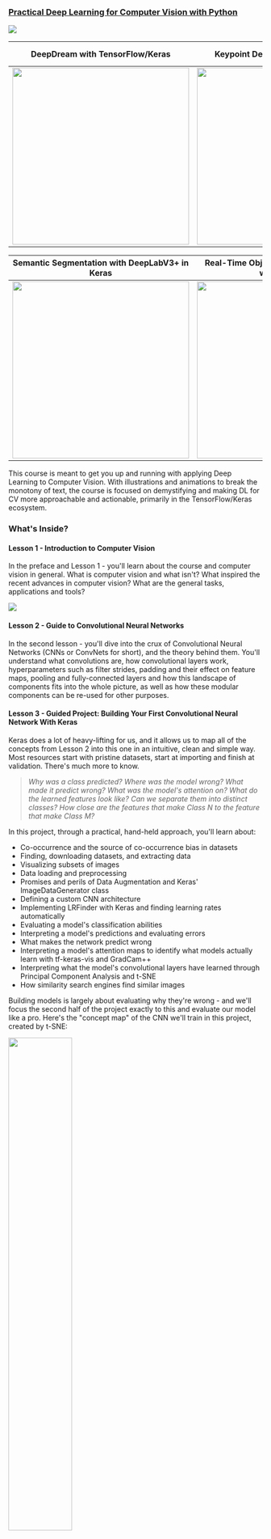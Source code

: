 ### <a target="_blank" href="https://stackabuse.com/courses/practical-deep-learning-for-computer-vision-with-python/">Practical Deep Learning for Computer Vision with Python</a>

<a target="_blank" href="https://stackabuse.com/courses/practical-deep-learning-for-computer-vision-with-python/">![](https://s3.stackabuse.com/media/courses/dl-cv-banner.jpg)

</a>

|               DeepDream with TensorFlow/Keras                |              Keypoint Detection with Detectron2              |   Image Captioning with KerasNLP Transformers and ConvNets   |
| :----------------------------------------------------------: | :----------------------------------------------------------: | :----------------------------------------------------------: |
| <img src="https://s3.stackabuse.com/media/ebooks/deep+learning+computer+vision/lesson_12/deep-dream-16.png" width="350px"> | <img src="https://s3.stackabuse.com/media/ebooks/deep+learning+computer+vision/lesson_9/object-detection-9_2.png"  width="350px"> | <img src="https://s3.stackabuse.com/media/guided+projects/image-captioning-with-cnns-and-transformers-with-keras-7.png"  width="350px" /> |

|        Semantic Segmentation with DeepLabV3+ in Keras        |      Real-Time Object Detection from Videos with YOLOv5      |           Large-Scale Breast Cancer Classification           |
| :----------------------------------------------------------: | :----------------------------------------------------------: | :----------------------------------------------------------: |
| <img src="https://s3.stackabuse.com/media/guided+projects/deeplabv3-semantic-segmentation-with-keras-13.png"  width="350px"> | <img src="https://s3.stackabuse.com/media/guided+projects/yolov5-inference.png"  width="350px" /> | <img src="https://s3.stackabuse.com/media/guided+projects/breast-cancer-prediction.png"  width="350px" /> |



This course is meant to get you up and running with applying Deep Learning to Computer Vision. With illustrations and animations to break the monotony of text, the course is focused on demystifying and making DL for CV more approachable and actionable, primarily in the TensorFlow/Keras ecosystem.

### What's Inside?

#### Lesson 1 - Introduction to Computer Vision

In the preface and Lesson 1 - you'll learn about the course and computer vision in general. What is computer vision and what isn't? What inspired the recent advances in computer vision? What are the general tasks, applications and tools? 

![](https://s3.stackabuse.com/media/ebooks/deep+learning+computer+vision/lesson_1/dl-cv-lesson-1-1.png)

#### Lesson 2 - Guide to Convolutional Neural Networks

In the second lesson - you'll dive into the crux of Convolutional Neural Networks (CNNs or ConvNets for short), and the theory behind them. You'll understand what convolutions are, how convolutional layers work, hyperparameters such as filter strides, padding and their effect on feature maps, pooling and fully-connected layers and how this landscape of components fits into the whole picture, as well as how these modular components can be re-used for other purposes.

#### Lesson 3 - Guided Project: Building Your First Convolutional Neural Network With Keras

Keras does a lot of heavy-lifting for us, and it allows us to map all of the concepts from Lesson 2 into this one in an intuitive, clean and simple way. Most resources start with pristine datasets, start at importing and finish at validation. There's much more to know. 

> *Why was a class predicted? Where was the model wrong? What made it predict wrong? What was the model's attention on? What do the learned features look like? Can we separate them into distinct classes? How close are the features that make Class N to the feature that make Class M?*

In this project, through a practical, hand-held approach, you'll learn about:

- Co-occurrence and the source of co-occurrence bias in datasets
- Finding, downloading datasets, and extracting data
- Visualizing subsets of images
- Data loading and preprocessing
- Promises and perils of Data Augmentation and Keras' ImageDataGenerator class
- Defining a custom CNN architecture
- Implementing LRFinder with Keras and finding learning rates automatically
- Evaluating a model's classification abilities
- Interpreting a model's predictions and evaluating errors
- What makes the network predict wrong
- Interpreting a model's attention maps to identify what models actually learn with tf-keras-vis and GradCam++
- Interpreting what the model's convolutional layers have learned through Principal Component Analysis and t-SNE
- How similarity search engines find similar images

Building models is largely about evaluating why they're wrong - and we'll focus the second half of the project exactly to this and evaluate our model like a pro. Here's the "concept map" of the CNN we'll train in this project, created by t-SNE:

<img style="width: 50%; height: 50%" src="https://s3.stackabuse.com/media/guided+projects/building-your-first-convolutional-neural-network-with-keras-18.png"></img>



#### Lesson 4 - Overfitting Is Your Friend, Not Your Foe

In this lesson, you'll learn to re-evaluate common fallacies. Most see overfitting as an inherently bad thing. It's just a thing - and the way you look at it defines whether it's "bad" or "good".

> **A model and architecture that has the ability to overfit, is more likely to have the ability to generalize well to new instances, if you simplify it (and/or tweak the data).**

Overfitting can be used as a sanity check to check whether you have a bug in your code, as a compression method (encoding information in the weights of a neural network), as well as a general check as to whether your model can fit the data well in principle, before going further.

#### Lesson 5 - Image Classification with Transfer Learning - Creating Cutting Edge CNN Models

New models are being released and benchmarked against community-accepted datasets frequently, and keeping up with all of them is getting harder.

> Most of these models are open source, and you can implement them yourself as well.

This means that the average enthusiast can load in and play around with the cutting edge models in their home, on very average machines, not only to gain a deeper understanding and appreciation of the craft, but also to contribute to the scientific discourse and publish their own improvements whenever they're made.

> In this lesson, you'll learn how to use pre-trained, cutting edge Deep Learning models for Image Classification and repurpose them for your own specific application. This way, you're leveraging their high performance, ingenious architectures **and** someone else's training time - while applying these models to your own domain!

It can't be overstated how powerful Transfer Learning is, and most don't give it the spotlight it really deserves. Transfer Learning is effectively the "magic pill" that makes deep learning on small datasets much more feasible, saves you time, energy and money and a fair bit of hair-pulling. You'll learn everything you need to know about:

- Loading and adapting existing models with Keras
- Preprocessing input for pre-trained models
- Adding new classification tops to CNN bases
- The TensorFlow Datasets project and creating Train/Test/Validation splits
- Freezing layers fine-tuning models

![](https://s3.stackabuse.com/media/ebooks/deep+learning+computer+vision/lesson_5/dl-cv-lesson-5-9.png)

#### Lesson 6 - Guided Project: Breast Cancer Classification

With the guiding principles and concepts in hand - we can try our luck at a very real problem, that takes real lives every year. In this lesson, we'll be diving into a hands-on project, from start to finish, contemplating what the challenge is, what the reward would be for solving it. Specifically, we'll be classifying *benign* and *malignant* **Invasive Ductal Carcinoma** from histopathology images. If you're unfamiliar with this terminology - no need to worry, it's covered in the guided project.

We'll start out by performing *Domain Research*, and getting familiar with the domain we're trying to solve a problem in. We'll then proceed with *Exploratory Data Analysis*, and begin the standard Machine Learning Workflow. For this guide, we'll both be building a CNN from scratch, as well as use pre-defined architectures (such as the **EfficientNet** family, or **ResNet** family). Once we benchmark the most promising baseline model - we'll perform hyperparameter tuning, and evaluate the model.

You'll learn how to:

- Use `glob` and Python to work with file-system images
- Work with Kaggle Datasets and download them to your local machine
- Visualize patches of images as entire slides and work with large datasets (270k images)
- How and when to handle class imbalance
- How to choose metrics, when they might be misleading and how to implement your own metrics and loss functions with Keras
- How to perform cost-sensitive learning with class weights to counter imbalance
- How to use KerasTuner to tune Keras models

In the project, we'll be building a state of the art classifier for IDC, compared to the currently published papers in renowned journals:

<img src="https://s3.stackabuse.com/media/guided+projects/breast-cancer-prediction.png" style="zoom:50%;" />

#### Lesson 7 - Guided Project: Convolutional Neural Networks - Beyond Basic Architectures

**You don't need to deeply understand an architecture to use it effectively in a product.**

You can drive a car without knowing whether the engine has 4 or 8 cylinders and what the placement of the valves within the engine is. However - if you want to *design* and *appreciate* an engine (computer vision model), you'll want to go a bit deeper. Even if you don't want to spend time designing architectures and want to build products instead, which is what *most* want to do - you'll find important information in this lesson. You'll get to learn why using outdated architectures like VGGNet will hurt your product and performance, and why you should skip them if you're building *anything* modern, and you'll learn which architectures you can go to for solving practical problems and what the pros and cons are for each.

> **If you're looking to apply computer vision to your field, using the resources from this lesson - you'll be able to find the newest models, understand how they work and by which criteria you can compare them and make a decision on which to use.**

I'll take you on a bit of time travel - going from 1998 to 2022, highlighting the defining architectures developed throughout the years, what made them unique, what their drawbacks are, and implement the notable ones from scratch. There's nothing better than having some dirt on your hands when it comes to these.

You *don't* have to Google for architectures and their implementations - they're typically very clearly explained in the papers, and frameworks like Keras make these implementations easier than ever. The key takeaway of this lesson is to ***teach you how to find, read, implement and understand architectures*** and papers. No resource in the world will be able to keep up with all of the newest developments. I've included the newest papers here - but in a few months, new ones will pop up, and that's inevitable. Knowing where to find credible implementations, compare them to papers and tweak them can give you the competitive edge required for many computer vision products you may want to build.

By the end - you'll have comprehensive and holistic knowledge of the "common wisdom" throughout the years, why design choices were made and what their overall influence was on the field. You'll learn how to use Keras' preprocessing layers, how KerasCV makes new augmentation accessible, how to compare performance (other than just accuracy) and what to consider if you want to design your own network.

In this lesson, you'll learn about:

- Datasets for rapid testing
- Optimizers, Learning Rates and Batch Sizes
- Performance metrics
- Where to find models
- Theory and implementation of LeNet5
- Theory and implementation of AlexNet
- Theory and implementation of VGGNet
- Inception family of models
- Theory and implementation of the ResNet Family
- "Bag of Tricks for CNNs" - the linear scaling rule, learning rate warmup, ResNet variants
- Theory and implementation of Xception
- Theory and implementation of DenseNet
- MobileNet
- NASNet
- EfficientNet
- ConvNeXt

#### Lesson 8 - Working with KerasCV

The landscape of tools and libraries is always changing. KerasCV is the latest horizontal addition to Keras, aimed at making Computer Vision models easier, by providing new metrics, loss functions, preprocessing layers, visualization and explainability tools, etc. into native Keras objects.

The library is still under construction as of writing! Yet - it's functional, and you'll want to get used to it as soon as you can. You might even help with the development by being a part of the open source community and submit questions, suggestions and your own implementations to the project.

In this lesson - we'll be training a model with new preprocessing and augmentation layers, covering RandAug, MixUp and CutMix.

#### Lesson 9 - Object Detection and Segmentation - R-CNNs, RetinaNet, SSD, YOLO

Object detection is a large field in computer vision, and one of the more important applications of computer vision "in the wild". On one end, it can be used to build autonomous systems that navigate agents through environments - be it robots performing tasks or self-driving cars.

> Naturally - for both of these applications, more than just computer vision is going on. Robotics is oftentimes coupled with Reinforcement Learning (training agents to act within environments), and if you want to give it tasks using natural language, NLP would be required to convert your words into meaningful representations for them to act on.

However, anomaly detection (such as defective products on a line), locating objects within images, facial detection and various other applications of object detection can be done without intersecting other fields.

> Object Detection is... messy and large.

The internet is riddled with contradicting statements, confusing explanations, proprietary undocummented code and high-level explanations that don't really touch the heart of things. Object detection isn't as straightforward as image classfication. Some of the difficulties include:

- **Various approaches:** There are many approaches to perform object detection, while image classification boils down to a similar approach in pretty much all cases.
- **Real-time performance**: Performing object detection should oftentimes be in real-time. While not all appliactions require real-time performance, many do, and this makes it even harder. While networks like MobileNet are fast, they suffer in accuracy.
- **Devices:** The speed-accuracy tradeoff is extremely important for object detection, and you might not be able to know on which devices it'll run on, as well as the processing units that will be running them.
- **Libraries and implementations:** Object detection is less standardized than image classfication, so you'll have a harder time finding compatible implementations that you can just "plug and play".
- **Formats:** Labels for classification are simple - typically a number. For detection - will you be using COCO JSON, YOLO-format, Pascal VOC-format, TensorFlow Detection CSV, TFRecords? Some are in XML, while others are in JSON, Text, CSV or proprietary formats.
- **Utilities:** With classification - you just spit out a number. With detection - you're typically expected to draw a bounding box, plot the label and make it look at least somewhat pretty. This is more difficult than it sounds.

In this lesson, you'll learn:

- Two-stage object detection architectures such as R-CNN, Fast R-CNN and Faster R-CNN
- One-stage object detection architectures such as SSD, YOLO and RetinaNet
- The difference between SSD and YOLO
- Several examples of object detection, instance segmentation, keypoint detection or overviews of PyTorch's `torchvision`, Ultralytic's YOLOv5, TFDetection, Detectron2, Matterport's Mask R-CNN
- Object detection metrics

<img src="https://s3.stackabuse.com/media/ebooks/deep+learning+computer+vision/lesson_9/object-detection-4.png" style="zoom:80%;" />

![](https://s3.stackabuse.com/media/ebooks/deep+learning+computer+vision/lesson_9/object-detection-9.png)

![](https://s3.stackabuse.com/media/ebooks/deep+learning+computer+vision/lesson_9/object-detection-6.png)

![](https://s3.stackabuse.com/media/ebooks/deep+learning+computer+vision/lesson_9/object-detection-9_2.png)



#### Lesson 10 - Guided Project: Real-Time Road Sign Detection with YOLOv5

Building on the knowledge from the previous lesson - we'll make use of the most popular and widely used project in the industry, and utilize YOLOv5 to build a real-time road sign detection model, that works on videos. In this project, you'll learn about:

- Ultralytic's YOLOv5, sizes, configurations, export options, freezing and transfer learning
- Training on Roboflow Datasets and using Roboflow
- Data Collection, Labelling and Preprocessing
- Tips on labelling data for object detection
- Training a YOLOv5 detector on custom data
- Deploying a YOLOv5 Model to Flask and preparing for deployment for Android and iOS

<img src="https://s3.stackabuse.com/media/guided+projects/real-time-road-sign-detection-with-yolov5-19.png" style="zoom: 50%;" />

<img src="https://s3.stackabuse.com/media/guided+projects/yolov5-inference.png" style="zoom:150%;" />





#### Lesson 11 - Guided Project: Image Captioning with CNNs and Transformers

In 1974, Ray Kurzweil's company developed the "Kurzweil Reading Machine" - an omni-font OCR machine used to read text out loud. This machine was meant for the blind, who couldn't read visually, but who could now enjoy entire books being read to them without laborious conversion to braille. It opened doors that were closed for many for a long time. Though, what about images?

While giving a diagnosis from X-ray images, doctors also typically document findings such as:

> "The lungs are clear. The heart and pulmonary are normal. Mediastinal contours are normal. Pleural spaces are clear. No acute cardiopulmonary disease."

Websites that catalog images and offer search capabilities can benefit from extracting captions of images and comparing their similarity to the search query. Virtual assistants could parse images as additional input to understand a user's intentions before providing an answer.

> In a sense - Image Captioning can be used to **explain** vision models and their findings.

So, how do we frame image captioning? Most consider it an example of generative deep learning, because we're teaching a network to generate descriptions. However, I like to look at it as an instance of neural machine translation - we're translating the visual features of an image into words. Through translation, we're generating a new representation of that image, rather than just generating new meaning. Viewing it as translation, and only by extension generation, scopes the task in a different light, and makes it a bit more intuitive.

Framing the problem as one of translation makes it easier to figure out which architecture we'll want to use. Encoder-only Transformers are great at understanding text (sentiment analysis, classification, etc.) because Encoders encode meaningful representations. Decoder-only models are great for generation (such as GPT-3), since decoders are able to infer meaningful representations into another sequence with the same meaning. Translation is typically done by an encoder-decoder architecture, where encoders encode a meaningful representation of a sentence (or image, in our case) and decoders learn to turn this sequence into another meaningful representation that's more interpretable for us (such as a sentence).

In this guided project - you'll learn how to build an image captioning model, which accepts an image as input and produces a textual caption as the output.

Throughout the process, you'll learn about:

- KerasNLP - a Natural Language Processing parallel of KerasCV
- The Transformer architecture, as compared to RNNs, token and position embedding, and using Transformer encoders and decoders
- Perplexity and BLEU Scoring

- Preprocessing and cleaning text
- Vectorizing text input easily
- Working with the `tf.data` API to build performant `Dataset`s
- Building Transformers from scratch with TensorFlow/Keras and KerasNLP - the official horizontal addition to Keras for building state-of-the-art NLP models
- Building an image captioning hybrid model

![](https://s3.stackabuse.com/media/guided+projects/image-captioning-with-cnns-and-transformers-with-keras-7.png)





#### Lesson 12 - Guided Project: DeepLabV3+ Semantic Segmentation with Keras

Semantic segmentation is the process of segmenting an image into classes - effectively, performing pixel-level classification. Color edges don't necessarily have to be the boundaries of an object, and pixel-level classification only works when you take the surrounding pixels and their context into consideration.

![](https://s3.stackabuse.com/media/guided+projects/deeplabv3-semantic-segmentation-with-keras-13.png)

In this Guided Project, you'll learn how to build an end-to-end image segmentation model, based on the DeepLabV3+ architecture and cover:

- Semantic segmentation architectures
- Implement U-Net with Keras
- Atrous convolutions and the Atrous Spatial Pyramid Pooling Module
- The Albumentations library and augmenting semenatic segmentation maps with images
- Creating semantic segmentation datasets with masks as labels
- Implementation of the DeepLabV3+ architecture with Keras
- Segmentation metrics and loss functions



![](https://s3.stackabuse.com/media/guided+projects/deeplabv3-semantic-segmentation-with-keras-3.png)



#### Lesson 13 - DeepDream - Neural Networks That Hallucinate?

Hierarchical abstraction appears to be what our brains do, with increasing support in the field of Neuroscience. While some protest drawing lines between the computation the brain does and silicone computing found in computers, some support the parallels, such as Dana H. Ballard in his book *"Brain Computation as Hierarchical Abstraction"*, who works as a Computer Science professor at the University of Texas, with ties to Psychology, Neuroscience and the Center for Perceptual Systems.

Inspired by hierarchical abstraction of the visual cortex, CNNs are hierarchical, and hierarchical abstraction is what allows them to do what they do. Exploiting exactly this property is what allows us to create a really fun (and practical) algorithm, and the focus of this lesson. It's called *DeepDream*, because we associate odd, almost-there-but-not-there visuals with dreams, and the images are induced by a deep convolutional neural network. 

In this lesson, you'll learn about the DeepDream algorithm, with gaussian gradient smoothing, and learn to create images such as:

![](https://s3.stackabuse.com/media/ebooks/deep+learning+computer+vision/lesson_12/deep-dream-0.png)

![](https://s3.stackabuse.com/media/ebooks/deep+learning+computer+vision/lesson_12/deep-dream-11.png)

![](https://s3.stackabuse.com/media/ebooks/deep+learning+computer+vision/lesson_12/deep-dream-16.png)

![](https://s3.stackabuse.com/media/ebooks/deep+learning+computer+vision/lesson_12/deep-dream-17.gif)

#### Lesson 14 - Optimizing Deep Learning Models for Computer Vision

Are you making your model design run efficiently? If so - are you optimizing for training speed, inference speed, parameter efficiency or VRAM efficiency? Is your training data pipeline optimized? How about your deployment model?

This lesson will serve as more of a checklist to make sure your models aren't using more compute than they need to. Did you know that with a few changed lines, you can make your TensorFlow/Keras models use 91% less parameters and experience a 61% reduction in training times as well as a 57% reduction in inference times?

Just changing small decisions in the model definition or the training loop, you can really squeeze out a lot more out of your models:

<table class="table table-striped">
    <tbody>
        <tr>
            <td></td>
            <td>Naive</td>
            <td>Pooling</td>
            <td>Separable</td>
            <td>Separable+JIT</td>
            <td>Separable+JIT+AMP</td>
            <td>Separable+JIT+AMP+Fusing</td>
        </tr>
        <tr>
            <td>Parameters</td>
            <td>7,476,742</td>
            <td>5,873,478</td>
            <td>679,137</td>
            <td>679,137</td>
            <td>679,137</td>
            <td>679,137</td>
        </tr>
        <tr>
            <td>Accuracy</td>
            <td>82%</td>
            <td>65%</td>
            <td>74%</td>
            <td>76%</td>
            <td>74%</td>
            <td>79%</td>
        </tr>
        <tr>
            <td>Train time/epoch</td>
            <td>171s</td>
            <td>164s</td>
            <td>250s</td>
            <td>89s</td>
            <td>67s</td>
            <td>66s</td>
        </tr>
        <tr>
            <td>Inference time/step (ms)</td>
            <td>52ms/step</td>
            <td>51ms/step</td>
            <td>36ms/step</td>
            <td>19ms/step</td>
            <td>22ms/step</td>
            <td>22ms/step</td>
        </tr>
    </tbody>
</table>
If you aren't taking advantage of *XLA with Just in Time (JIT)* compilation, step fusing, mixed-precision training, depthwise separable convolutions and pooling instead of flattening - this lesson will turbocharge your model development.

Besides that - learn more about effective data pipelines with the `tf.data` API and model deployment optimization with the Pruning API, Weight Clustering API, Quantization API and Collaborative Optimization, which oftentimes produce up to 10x smaller models **with the same performance as the originals**.

### Who This Course is For?

This course is dedicated to everyone with a basic understanding of machine learning and deep learning, to orient themselves towards or initially step into computer vision - an exciting field in which deep learning has been making strides recently. The course will primarily be using Keras - the official high-level API for TensorFlow, with some PyTorch in later lessons.

While prerequisite knowledge of Keras isn't strictly required, it will undoubtedly help. I won't be explaining what an activation function is, how cross-entropy works or what weights and biases are. There are amazing resources covering these topics, ranging from free blogs to paid books - and covering these topics would inherently steer the focus of the course in a different direction than it's intended to be set in. The course is written to be beginner-friendly, with layers to be extracted through multiple reads. Not everything is likely to "stick" after the first read, so intermediate users will find useful information on critical thinking, advanced techniques, new tools (many are covered and used interchangeably instead of reusing the same pipeline), and optimization techniques. The last chapter covers how we can achieve a 90% reduction in parameter count, and 50% reduction in training times, while maintaining the same accuracy as the baseline model, for example.

While writing the course, I've focused on covering both the technical, intuitive and practical side of concepts, demystifying them and making them approachable.

The name of the course starts with _"Practical..."_. Many think that this mainly means having lots and lots of code and not much theory. Skipping important _theory of application_ leads to bad science and bad models for production. Throughout the course, I'll be detouring to cover various techniques, tools and concepts and then implement them practically. It's my humble opinion that practicality requires an explained basis, as to why you're practically doing something and how it can help you. I tried making the course practical with a focus on making you _able_ to implement things practically. This includes a lot of breaks in which we ask ourselves _"Ok, but why?"_ after code samples.

Things don't always work - you should know why you're trying them out. I want this course to not only teach you the techical side of Computer Vision, but also *how to be a Computer Vision engineer*.

##### For the Researcher:

I hope that this effort pays off in the sense that professionals coming from different fields don't struggle with finding their way through the landscape of deep learning in the context of computer vision, and can apply the correct methodologies required for reproducible scientific rigor. In my time navigating research papers - there are clear issues with applying deep learning to solve current problems. From leaking testing data into training data, to incorrectly applying transfer learning, to misusing the backbone architectures and preventing them to work well, to utilizing old and deprecated technologies that are objectively out of date - modern research could significantly be improved by providing a guiding hand that helps researchers navigate the landscape and avoid common pitfalls. **These mistakes are understandable.** Re-orienting from a lifetime of life sciences to applying computer vision to a problem you're passionate about is **difficult**. Addressing this requires building resources that equip researchers with the required know-how to shine in computer vision as much as they shine in their respective fields. This course tries to do exactly that.

##### For the Software Engineer:

I used to be a software engineer before diving into machine and deep learning. It's a vastly different experience. Many call deep learning _"Software 2.0"_ - a term coined by Andrej Karpathy, one of the major names in deep learning and computer vision. While some raise disputes about the naming convention - the fact of the matter is that it's fundamentally different than what a classical software engineer is used to. Software is about precisely writing down a sequence of steps for a machine to take to achieve a goal. This is both the beauty and bane of software - if it works, it works exactly and only because you wrote it to work. If it doesn't work, it doesn't work exactly and only because you wrote it to not work (usually accidentally). With Software 2.0, instead of explicitly writing instructions, we write the container for those instructions, and let it figure out a way to reach some desired behavior.

At many junctions and problems I tried to solve using software, it was extremely difficult to come up with instructions, and for some problems, it was downright impossible. Imbuing software with machine and deep learning models allows our solutions to problems to also include something extra - something that's beyond our own expertise. When I wanted to help solve an unrealistic bubble in the real estate market by providing accurate appraisals free of charge for all users of the website - I knew that I would never be able to code the rules of what makes the price of some real estate. It was both beyond my expertise, and beyond my physical capabilities. In the end, I built a machine learning system that outperformed local agencies in appraisals and imbued my software with this ability. As a software engineer - you can **empower your code** with machine and deep learning.

##### For the Student:

Every fresh graduate that lands an internship gets to realize the gap between traditional academic knowledge and production code. It's usually a process in which you get hit with a hard case of an impostor syndrome, fear and self-doubt. While these feelings are unnecessary, they're understandable, as you're suddenly surrounded by a wall of proprietary solutions, frameworks and tools nobody told you about before and nuanced uses of paradigms you might be familiar with. Thankfully, this state is easily dispelled through practice, mentorship and simply getting familiar with the *tools*, in most cases. I hope that this course helps you get ahold of the reins in the deep learning ecosystem for computer vision, covering various tools, utilities, repositories and ideas that you can keep in the back of your head. Keep at it, slow and steady. Incremental improvement is an amazing thing!

##### For the Data Enthusiast:

You don't have to be a professional, or even a professional in training, to appreciate data and hierarchical abstraction. Python is a high-level programming language, and easy to get a hold of even if you haven't worked with it before. Without any experience in computer science, software engineering, mathematics or data science, the road will definitely be more difficult, though. Many issues you might run into won't necessarily be tied to the language or ecosystem itself - setting up a development environment, handling versions of dependencies, finding fixes for issues, etc. are more likely to be a show stopper for you than learning the syntax of a `for` loop. For example, debugging is natural for software engineers, but is commonly being put off by practitioners who step into ML/DL without an SE background. 

Even so, delegating your environment to free online machines (such as Google Colab or Kaggle) removes a lot of the issues associated with your local environment! They're useful for novices as much as for advanced practicioners. They offer free and paid versions, and really helped make both research and sharing results much easier, especially for those without an SE background.

You might also be a philosopher or ethicist looking to break into data or AI ethics. This is an important and growing field. Computer vision systems (as have other machine learning systems) have faced their criticisms in the past in regards to ethically questionable biases. Only when we realize that we have problems can we start fixing them - and we need more people assessing the work of data scientists and helping to root out bias. Having a surface-level understanding of these systems might be sufficient for some analysis - but having a more in-depth understanding (even if you don't intend on **building** some yourself) can help you assess systems and aid in improving them.

### Yet Another Computer Vision Course?

We won't be doing classification of MNIST digits or MNIST fashion. They served their part a long time ago. Too many learning resources are focusing on basic datasets and basic architectures before letting advanced black-box architectures shoulder the burden of performance.

We want to focus on *demystification*, *practicality*, *understanding*, *intuition* and **real projects**. Want to learn *how* you can make a difference? We'll take you on a ride from the way our brains process images to writing a research-grade deep learning classifier for breast cancer to deep learning networks that "hallucinate", teaching you the principles and theory through practical work, equipping you with the know-how and tools to become an expert at applying deep learning to solve computer vision.

![](https://s3.stackabuse.com/media/courses/dl-cv-mockup-small.png)

### How the Course is Structured

The course is structured through **_Guides_** and **_Guided Projects_**.

**_Guides_** serve as an introduction to a topic, such as the following introduction and guide to *Convolutional Neural Networks*, and assume no prior knowledge in the narrow field.

**_Guided Projects_** are self-contained and serve to bridge the gap between the cleanly formatted theory and practice and put you knee-deep into the burning problems and questions in the field. With Guided Projects, we presume only the knowledge of the narrower field that you could gain from following the lessons in the course. You can also enroll into Guided Projects as individual mini-courses, though, you gain access to all relevant Guided Projects by enrolling into this course.

Once we've finished reviewing *how* they're built, we'll assess *why* we'd want to build them. Theory is theory and practice is practice. Any theory will necessarily be a bit behind the curve - it takes time to produce resources like books and courses, and it's not easy to "just update them".

> **_Guided Projects_** are our attempt at making our courses stay relevant through the years of research and advancement. Theory doesn't change as fast. The application of that theory does.

In the first lessons, we'll jump into _Convolutional Neural Networks_ - how they work, what they're made of and how to build them, followed by an overview of some of the modern architectures. This is quickly followed by a real project with imperfect data, a lesson on critical thinking, important techniques and further projects.